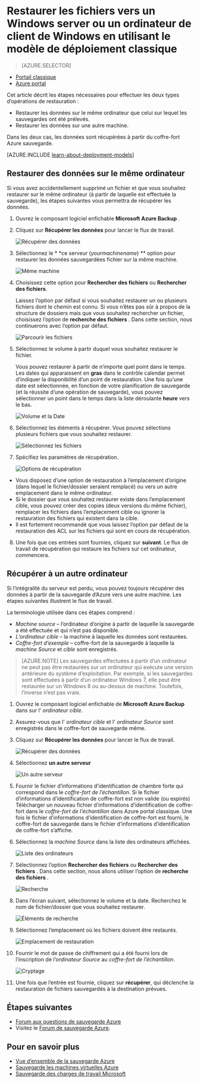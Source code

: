 <properties
   pageTitle="Restaurer des données à un Client Windows ou de Windows Server à partir d’Azure en utilisant le modèle de déploiement classique | Microsoft Azure"
   description="Apprenez à restaurer à partir d’un Client Windows ou de Windows Server."
   services="backup"
   documentationCenter=""
   authors="saurabhsensharma"
   manager="shivamg"
   editor=""/>

<tags
   ms.service="backup"
   ms.workload="storage-backup-recovery"
     ms.tgt_pltfrm="na"
     ms.devlang="na"
     ms.topic="article"
     ms.date="08/02/2016"
     ms.author="trinadhk; jimpark; markgal;"/>

# <a name="restore-files-to-a-windows-server-or-windows-client-machine-using-the-classic-deployment-model"></a>Restaurer les fichiers vers un Windows server ou un ordinateur de client de Windows en utilisant le modèle de déploiement classique

> [AZURE.SELECTOR]
- [Portail classique](backup-azure-restore-windows-server-classic.md)
- [Azure portal](backup-azure-restore-windows-server.md)

Cet article décrit les étapes nécessaires pour effectuer les deux types d’opérations de restauration :

- Restaurer les données sur le même ordinateur que celui sur lequel les sauvegardes ont été prélevés.
- Restaurer les données sur une autre machine.

Dans les deux cas, les données sont récupérées à partir du coffre-fort Azure sauvegarde.

[AZURE.INCLUDE [learn-about-deployment-models](../../includes/learn-about-deployment-models-classic-include.md)]

## <a name="recover-data-to-the-same-machine"></a>Restaurer des données sur le même ordinateur
Si vous avez accidentellement supprimé un fichier et que vous souhaitez restaurer sur le même ordinateur (à partir de laquelle est effectuée la sauvegarde), les étapes suivantes vous permettra de récupérer les données.

1. Ouvrez le composant logiciel enfichable **Microsoft Azure Backup** .
2. Cliquez sur **Récupérer les données** pour lancer le flux de travail.

    ![Récupérer des données](./media/backup-azure-restore-windows-server-classic/recover.png)

3. Sélectionnez le * *ce serveur (*yourmachinename*) ** option pour restaurer les données sauvegardées fichier sur la même machine.

    ![Même machine](./media/backup-azure-restore-windows-server-classic/samemachine.png)

4. Choisissez cette option pour **Rechercher des fichiers** ou **Rechercher des fichiers**.

    Laissez l’option par défaut si vous souhaitez restaurer un ou plusieurs fichiers dont le chemin est connu. Si vous n’êtes pas sûr à propos de la structure de dossiers mais que vous souhaitez rechercher un fichier, choisissez l’option de **recherche des fichiers** . Dans cette section, nous continuerons avec l’option par défaut.

    ![Parcourir les fichiers](./media/backup-azure-restore-windows-server-classic/browseandsearch.png)

5. Sélectionnez le volume à partir duquel vous souhaitez restaurer le fichier.

    Vous pouvez restaurer à partir de n’importe quel point dans le temps. Les dates qui apparaissent en **gras** dans le contrôle calendar permet d’indiquer la disponibilité d’un point de restauration. Une fois qu’une date est sélectionnée, en fonction de votre planification de sauvegarde (et la réussite d’une opération de sauvegarde), vous pouvez sélectionner un point dans le temps dans la liste déroulante **heure** vers le bas.

    ![Volume et la Date](./media/backup-azure-restore-windows-server-classic/volanddate.png)

6. Sélectionnez les éléments à récupérer. Vous pouvez sélections plusieurs fichiers que vous souhaitez restaurer.

    ![Sélectionnez les fichiers](./media/backup-azure-restore-windows-server-classic/selectfiles.png)

7. Spécifiez les paramètres de récupération.

    ![Options de récupération](./media/backup-azure-restore-windows-server-classic/recoveroptions.png)

  - Vous disposez d’une option de restauration à l’emplacement d’origine (dans lequel le fichier/dossier seraient remplacé) ou vers un autre emplacement dans le même ordinateur.
  - Si le dossier que vous souhaitez restaurer existe dans l’emplacement cible, vous pouvez créer des copies (deux versions du même fichier), remplacer les fichiers dans l’emplacement cible ou ignorer la restauration des fichiers qui existent dans la cible.
  - Il est fortement recommandé que vous laissez l’option par défaut de la restauration des ACL sur les fichiers qui sont en cours de récupération.

8. Une fois que ces entrées sont fournies, cliquez sur **suivant**. Le flux de travail de récupération qui restaure les fichiers sur cet ordinateur, commencera.

## <a name="recover-to-an-alternate-machine"></a>Récupérer à un autre ordinateur
Si l’intégralité du serveur est perdu, vous pouvez toujours récupérer des données à partir de la sauvegarde d’Azure vers une autre machine. Les étapes suivantes illustrent le flux de travail.  

La terminologie utilisée dans ces étapes comprend :

- *Machine source* – l’ordinateur d’origine à partir de laquelle la sauvegarde a été effectuée et qui n’est pas disponible.
- *L’ordinateur cible* – la machine à laquelle les données sont restaurées.
- *Coffre-fort d’exemple* – coffre-fort de la sauvegarde à laquelle la *machine Source* et *cible* sont enregistrés. <br/>

> [AZURE.NOTE] Les sauvegardes effectuées à partir d’un ordinateur ne peut pas être restaurées sur un ordinateur qui exécute une version antérieure du système d’exploitation. Par exemple, si les sauvegardes sont effectuées à partir d’un ordinateur Windows 7, elle peut être restaurée sur un Windows 8 ou au-dessus de machine. Toutefois, l’inverse n’est pas vraie.

1. Ouvrez le composant logiciel enfichable de **Microsoft Azure Backup** dans sur l' *ordinateur cible*.
2. Assurez-vous que l' *ordinateur cible* et l' *ordinateur Source* sont enregistrés dans le coffre-fort de sauvegarde même.
3. Cliquez sur **Récupérer les données** pour lancer le flux de travail.

    ![Récupérer des données](./media/backup-azure-restore-windows-server-classic/recover.png)

4. Sélectionnez **un autre serveur**

    ![Un autre serveur](./media/backup-azure-restore-windows-server-classic/anotherserver.png)

5. Fournir le fichier d’informations d’identification de chambre forte qui correspond dans le *coffre-fort de l’échantillon*. Si le fichier d’informations d’identification de coffre-fort est non valide (ou expirés) Télécharger un nouveau fichier d’informations d’identification de coffre-fort dans le *coffre-fort de l’échantillon* dans Azure portal classique. Une fois le fichier d’informations d’identification de coffre-fort est fourni, le coffre-fort de sauvegarde dans le fichier d’informations d’identification de coffre-fort s’affiche.

6. Sélectionnez la *machine Source* dans la liste des ordinateurs affichées.

    ![Liste des ordinateurs](./media/backup-azure-restore-windows-server-classic/machinelist.png)

7. Sélectionnez l’option **Rechercher des fichiers** ou **Rechercher des fichiers** . Dans cette section, nous allons utiliser l’option de **recherche des fichiers** .

    ![Recherche](./media/backup-azure-restore-windows-server-classic/search.png)

8. Dans l’écran suivant, sélectionnez le volume et la date. Recherchez le nom de fichier/dossier que vous souhaitez restaurer.

    ![Éléments de recherche](./media/backup-azure-restore-windows-server-classic/searchitems.png)

9. Sélectionnez l’emplacement où les fichiers doivent être restaurés.

    ![Emplacement de restauration](./media/backup-azure-restore-windows-server-classic/restorelocation.png)

10. Fournir le mot de passe de chiffrement qui a été fourni lors de l’inscription de *l’ordinateur Source* au *coffre-fort de l’échantillon*.

    ![Cryptage](./media/backup-azure-restore-windows-server-classic/encryption.png)

11. Une fois que l’entrée est fournie, cliquez sur **récupérer**, qui déclenche la restauration de fichiers sauvegardés à la destination prévues.

## <a name="next-steps"></a>Étapes suivantes
- [Forum aux questions de sauvegarde Azure](backup-azure-backup-faq.md)
- Visitez le [Forum de sauvegarde Azure](http://go.microsoft.com/fwlink/p/?LinkId=290933).

## <a name="learn-more"></a>Pour en savoir plus
- [Vue d’ensemble de la sauvegarde Azure](http://go.microsoft.com/fwlink/p/?LinkId=222425)
- [Sauvegarde les machines virtuelles Azure](backup-azure-vms-introduction.md)
- [Sauvegarde des charges de travail Microsoft](backup-azure-dpm-introduction.md)
